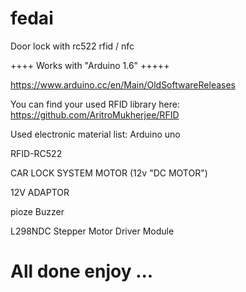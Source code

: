 # fedai

Door lock with rc522 rfid / nfc


++++ Works with "Arduino 1.6" +++++

https://www.arduino.cc/en/Main/OldSoftwareReleases




You can find your used RFID library here: https://github.com/AritroMukherjee/RFID


Used electronic material list:
Arduino uno

RFID-RC522

CAR LOCK SYSTEM MOTOR (12v "DC MOTOR")

12V ADAPTOR

pioze Buzzer 

L298NDC Stepper Motor Driver Module 



# All done enjoy ...
